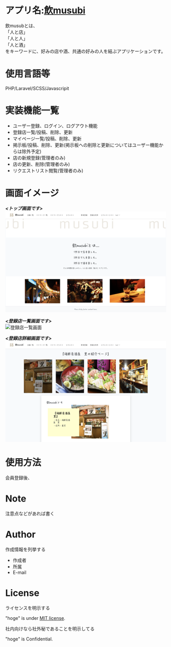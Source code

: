 
# アプリ名:<a  href="https://nomusubi.herokuapp.com">飲musubi</a>
 飲musubとは、  
 「人と店」    
 「人と人」    
 「人と酒」  
 をキーワードに、好みの店や酒、共通の好みの人を結ぶアプリケーションです。  



# 使用言語等
PHP/Laravel/SCSS/Javascripit  



# 実装機能一覧
- ユーザー登録、ログイン、ログアウト機能  
- 登録店一覧/投稿、削除、更新  
- マイページ一覧/投稿、削除、更新  
- 掲示板/投稿、削除、更新(掲示板への削除と更新についてはユーザー機能からは除外予定)  
 - 店の新規登録(管理者のみ)      
 - 店の更新、削除(管理者のみ)      
 - リクエストリスト閲覧(管理者のみ)        



# 画面イメージ  

***<トップ画面です>***  
![トップ画面]( image/top_image.png "top")  

***<登録店一覧画面です>***  
![登録店一覧画面]( image/shop_image.png "shop" )  

***<登録店詳細画面です>***
![登録店詳細画面]( image/shop_detail.png "shop" )  

 

# 使用方法
会員登録後、


 
# Note
 
注意点などがあれば書く
 
# Author
 
作成情報を列挙する
 
* 作成者
* 所属
* E-mail
 
# License
ライセンスを明示する
 
"hoge" is under [MIT license](https://en.wikipedia.org/wiki/MIT_License).
 
社内向けなら社外秘であることを明示してる
 
"hoge" is Confidential.